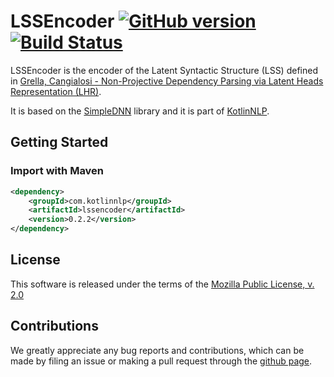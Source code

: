 # LSSEncoder [![GitHub version](https://badge.fury.io/gh/KotlinNLP%2FLSSEncoder.svg)](https://badge.fury.io/gh/KotlinNLP%2FLSSEncoder) [![Build Status](https://travis-ci.org/KotlinNLP/LSSEncoder.svg?branch=master)](https://travis-ci.org/KotlinNLP/LSSEncoder)

LSSEncoder is the encoder of the Latent Syntactic Structure (LSS) defined in 
[Grella, Cangialosi - Non-Projective Dependency Parsing via Latent Heads Representation (LHR)](https://arxiv.org/abs/1802.02116 "arXiv.org - Non-Projective Dependency Parsing via Latent Heads Representation (LHR)").

It is based on the [SimpleDNN](https://github.com/kotlinnlp/SimpleDNN "SimpleDNN on GitHub") library
and it is part of [KotlinNLP](http://kotlinnlp.com/ "KotlinNLP").


## Getting Started

### Import with Maven

```xml
<dependency>
    <groupId>com.kotlinnlp</groupId>
    <artifactId>lssencoder</artifactId>
    <version>0.2.2</version>
</dependency>
```


## License

This software is released under the terms of the 
[Mozilla Public License, v. 2.0](https://mozilla.org/MPL/2.0/ "Mozilla Public License, v. 2.0")


## Contributions

We greatly appreciate any bug reports and contributions, which can be made by filing an issue or making a pull 
request through the [github page](https://github.com/kotlinnlp/LSSEncoder "LSSEncoder on GitHub").
